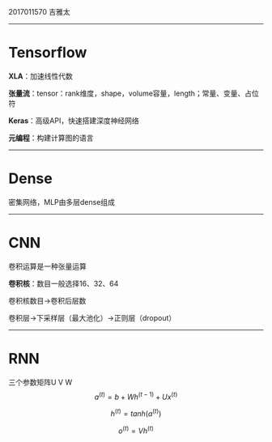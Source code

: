 2017011570 吉雅太

___

# Tensorflow

**XLA**：加速线性代数

**张量流**：tensor：rank维度，shape，volume容量，length；常量、变量、占位符

**Keras**：高级API，快速搭建深度神经网络

**元编程**：构建计算图的语言

___

# Dense

密集网络，MLP由多层dense组成

___

# CNN

卷积运算是一种张量运算

**卷积核**：数目一般选择16、32、64

卷积核数目->卷积后层数

卷积层->下采样层（最大池化）->正则层（dropout）

___

# RNN

三个参数矩阵U V W
$$
a^{(t)}=b+Wh^{(t-1)}+Ux^{(t)}
$$

$$
h^{(t)}=tanh(a^{(t)})
$$

$$
o^{(t)}=Vh^{(t)}
$$

